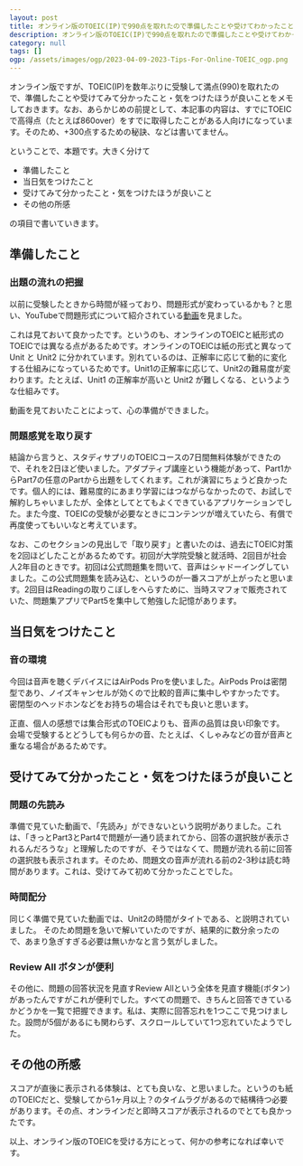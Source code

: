 ```yaml
---
layout: post
title: オンライン版のTOEIC(IP)で990点を取れたので準備したことや受けてわかったことのメモ
description: オンライン版のTOEIC(IP)で990点を取れたので準備したことや受けてわかったことのメモ
category: null
tags: []
ogp: /assets/images/ogp/2023-04-09-2023-Tips-For-Online-TOEIC_ogp.png
---
```


オンライン版ですが、TOEIC(IP)を数年ぶりに受験して満点(990)を取れたので、準備したことや受けてみて分かったこと・気をつけたほうが良いことをメモしておきます。なお、あらかじめの前提として、本記事の内容は、すでにTOEICで高得点（たとえば860over）をすでに取得したことがある人向けになっています。そのため、+300点するための秘訣、などは書いてません。

ということで、本題です。大きく分けて

- 準備したこと
- 当日気をつけたこと
- 受けてみて分かったこと・気をつけたほうが良いこと 
- その他の所感

の項目で書いていきます。

## 準備したこと

### 出題の流れの把握

以前に受験したときから時間が経っており、問題形式が変わっているかも？と思い、YouTubeで問題形式について紹介されている[動画](https://www.youtube.com/watch?v=xNT_IhVdrqM)を見ました。

これは見ておいて良かったです。というのも、オンラインのTOEICと紙形式のTOEICでは異なる点があるためです。オンラインのTOEICは紙の形式と異なって Unit と Unit2 に分かれています。別れているのは、正解率に応じて動的に変化する仕組みになっているためです。Unit1の正解率に応じて、Unit2の難易度が変わります。たとえば、Unit1 の正解率が高いと Unit2 が難しくなる、というような仕組みです。

動画を見ておいたことによって、心の準備ができました。

### 問題感覚を取り戻す

結論から言うと、スタディサプリのTOEICコースの7日間無料体験ができたので、それを2日ほど使いました。アダプティブ講座という機能があって、Part1からPart7の任意のPartから出題をしてくれます。これが演習にちょうど良かったです。個人的には、難易度的にあまり学習にはつながらなかったので、お試しで解約しちゃいましたが、全体としてとてもよくできているアプリケーションでした。また今度、TOEICの受験が必要なときにコンテンツが増えていたら、有償で再度使ってもいいなと考えています。

なお、このセクションの見出しで「取り戻す」と書いたのは、過去にTOEIC対策を2回ほどしたことがあるためです。初回が大学院受験と就活時、2回目が社会人2年目のときです。初回は公式問題集を問いて、音声はシャドーイングしていました。この公式問題集を読み込む、というのが一番スコアが上がったと思います。2回目はReadingの取りこぼしをへらすために、当時スマフォで販売されていた、問題集アプリでPart5を集中して勉強した記憶があります。

## 当日気をつけたこと

### 音の環境

今回は音声を聴くデバイスにはAirPods Proを使いました。AirPods Proは密閉型であり、ノイズキャンセルが効くので比較的音声に集中しやすかったです。 密閉型のヘッドホンなどをお持ちの場合はそれでも良いと思います。

正直、個人の感想では集合形式のTOEICよりも、音声の品質は良い印象です。 会場で受験するとどうしても何らかの音、たとえば、くしゃみなどの音が音声と重なる場合があるためです。

## 受けてみて分かったこと・気をつけたほうが良いこと

### 問題の先読み

準備で見ていた動画で、「先読み」ができないという説明がありました。これは、「きっとPart3とPart4で問題が一通り読まれてから、回答の選択肢が表示されるんだろうな」と理解したのですが、そうではなくて、問題が流れる前に回答の選択肢も表示されます。そのため、問題文の音声が流れる前の2-3秒は読む時間があります。これは、受けてみて初めて分かったことでした。

### 時間配分

同じく準備で見ていた動画では、Unit2の時間がタイトである、と説明されていました。 そのため問題を急いで解いていたのですが、結果的に数分余ったので、あまり急ぎすぎる必要は無いかなと言う気がしました。

### Review All ボタンが便利

その他に、問題の回答状況を見直すReview Allという全体を見直す機能(ボタン)があったんですがこれが便利でした。すべての問題で、きちんと回答できているかどうかを一覧で把握できます。私は、実際に回答忘れを1つここで見つけました。設問が5個があるにも関わらず、スクロールしていて1つ忘れていたようでした。

## その他の所感

スコアが直後に表示される体験は、とても良いな、と思いました。というのも紙のTOEICだと、受験してから1ヶ月以上？のタイムラグがあるので結構待つ必要があります。その点、オンラインだと即時スコアが表示されるのでとても良かったです。

以上、オンライン版のTOEICを受ける方にとって、何かの参考になれば幸いです。